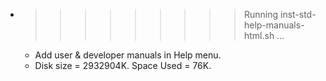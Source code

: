 * >>>>>>>>> Running inst-std-help-manuals-html.sh ...
  * Add user & developer manuals in Help menu.
  * Disk size = 2932904K. Space Used = 76K.
